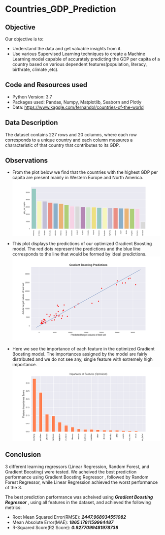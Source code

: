 # Countries_GDP_Prediction

## Objective
Our objective is to:
* Understand the data and get valuable insights from it.
* Use various Supervised Learning techniques to create a Machine Learning model capable of accurately predicting the GDP per capita of a country based on various dependent features(population, literacy, birthrate, climate ,etc).

## Code and Resources used
* Python Version: 3.7
* Packages used: Pandas, Numpy, Matplotlib, Seaborn and Plotly
* Data: https://www.kaggle.com/fernandol/countries-of-the-world

## Data Description
The dataset contains 227 rows and 20 columns, where each row corresponds to a unique country and each column measures a characteristic of that country that contributes to its GDP.

## Observations
* From the plot below we find that the countries with the highest GDP per capita are present mainly in Western Europe and North America.
![](https://github.com/amalj99/Countries_GDP_Prediction/blob/master/Images/Country%20GDP.png)

* This plot displays the predictions of our optimized Gradient Boosting model. The red dots represent the predictions and the blue line corresponds to the line that would be formed by ideal predictions.
![](https://github.com/amalj99/Countries_GDP_Prediction/blob/master/Images/GBM%20Pred%20Plot.png)

* Here we see the importance of each feature in the optimized Gradient Boosting model. The importances assigned by the model are fairly distributed and we do not see any, single feature with extremely high importance.
![](https://github.com/amalj99/Countries_GDP_Prediction/blob/master/Images/GBM%20Feature%20Importance.png)

## Conclusion
3 different learning regressors (Linear Regression, Random Forest, and Gradient Boosting) were tested. We acheived the best prediction performance using Gradient Boosting Regressor , followed by Random Forest Regressor, while Linear Regression achieved the worst performance of the 3. 

The best prediction performance was acheived using ***Gradient Boosting Regressor*** , using all features in the dataset, and achieved the following metrics:

* Root Mean Squared Error(RMSE): ***2447.968934551082*** 
* Mean Absolute Error(MAE): ***1865.1781159964487*** 
* R-Squared Score(R2 Score): ***0.9277099481978738***
